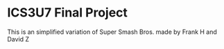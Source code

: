 # ICS3U7 Final Project
This is an simplified variation of Super Smash Bros. made by Frank H and David Z

